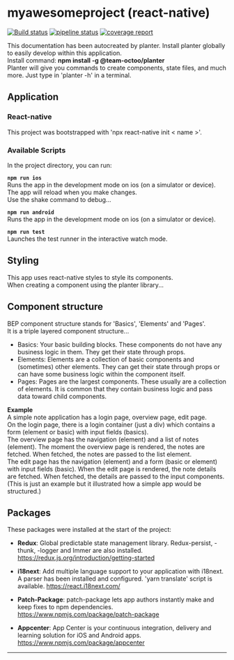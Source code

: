 # myawesomeproject (react-native)  

[![Build status](https://build.appcenter.ms/v0.1/apps/b16b0190-9a32-4559-9c6e-166b625fc7e8/branches/development/badge)](https://appcenter.ms) 
[![pipeline status](https://gitlab.com/sweetmustard/internal/research-projects/mobile-ci_cd/badges/main/pipeline.svg)](https://gitlab.com/sweetmustard/internal/research-projects/mobile-ci_cd/-/commits/main)
[![coverage report](https://gitlab.com/sweetmustard/internal/research-projects/mobile-ci_cd/badges/main/coverage.svg)](https://sweetmustard.gitlab.io/internal/research-projects/mobile-ci_cd/)

This documentation has been autocreated by planter. Install planter globally to easily develop within this application.  
Install command: **npm install -g @team-octoo/planter**  
Planter will give you commands to create components, state files, and much more. Just type in 'planter -h' in a terminal.  

## Application  

### React-native  

This project was bootstrapped with 'npx react-native init < name >'.

 ### Available Scripts  

In the project directory, you can run:  

**`npm run ios`**  
Runs the app in the development mode on ios (on a simulator or device).   
The app will reload when you make changes.  
Use the shake command to debug...  

**`npm run android`**   
Runs the app in the development mode on ios (on a simulator or device).   

**`npm run test`**  
 Launches the test runner in the interactive watch mode.  

## Styling  

This app uses react-native styles to style its components.  
When creating a component using the planter library...  


## Component structure  

BEP component structure stands for 'Basics', 'Elements' and 'Pages'.  
It is a triple layered component structure...   

- Basics: Your basic building blocks. These components do not have any business logic in them. They get their state through props.  
- Elements: Elements are a collection of basic components and (sometimes) other elements. They can get their state through props or can have some business logic within the component itself.  
- Pages: Pages are the largest components. These usually are a collection of elements. It is common that they contain business logic and pass data toward child components.  

**Example**  
A simple note application has a login page, overview page, edit page.  
On the login page, there is a login container (just a div) which contains a form (element or basic) with input fields (basics).  
The overview page has the navigation (element) and a list of notes (element). The moment the overview page is rendered, the notes are fetched. When fetched, the notes are passed to the list element.  
The edit page has the navigation (element) and a form (basic or element) with input fields (basic). When the edit page is rendered, the note details are fetched. When fetched, the details are passed to the input components.  
(This is just an example but it illustrated how a simple app would be structured.)  

## Packages  
These packages were installed at the start of the project:  

- **Redux**: Global predictable state management library. Redux-persist, -thunk, -logger and Immer are also installed.
https://redux.js.org/introduction/getting-started

- **i18next**: Add multiple language support to your application with i18next. A parser has been installed and configured. 'yarn translate' script is available.
https://react.i18next.com/

- **Patch-Package**: patch-package lets app authors instantly make and keep fixes to npm dependencies.
https://www.npmjs.com/package/patch-package

- **Appcenter**: App Center is your continuous integration, delivery and learning solution for iOS and Android apps.
https://www.npmjs.com/package/appcenter



---

